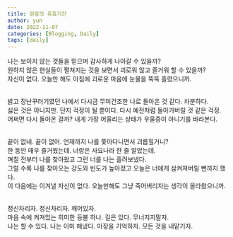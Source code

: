 ```yaml
---
title: 믿음의 유효기간
author: yun
date: 2022-11-07
categories: [Blogging, Daily]
tags: [daily]
---
```


나는 보이지 않는 것들을 믿으며 감사하게 나아갈 수 있을까? <br/>
원하지 않은 현실들이 펼쳐지는 것을 보면서 괴로워 않고 즐거워 할 수 있을까? <br/>
자신이 없다. 오늘만 해도 아침에 괴로운 마음에 눈물을 뚝뚝 흘렸으니까. <br/><br/>

밝고 장난꾸러기였던 나에서 다시금 무미건조한 나로 돌아온 것 같다. 차분하다. <br/>
싫은 것은 아니지만. 단지 걱정이 될 뿐이다. 다시 예전처럼 돌아가버릴 것 같은 걱정. <br/>
어쩌면 다시 돌아온 걸까? 내게 가장 어울리는 상태가 우울증이 아니기를 바라본다. <br/> <br/>

끝이 없네. 끝이 없어. 언제까지 나를 쫓아다니면서 괴롭힐거니? <br/>
한 동안 매우 즐거웠는데. 너랑은 사요나라 한 줄 알았는데. <br/>
며칠 전부터 나를 찾아왔고 그런 너를 나는 흘려보냈다. <br/>
그럴 수록 나를 찾아오는 강도와 빈도가 높아졌고 오늘은 너에게 삼켜져버릴 뻔까지 했다. <br/>
이 다음에는 이겨낼 자신이 없다. 오늘만해도 그냥 죽어버리자는 생각이 올라왔으니까. <br/> <br/>

정신차리자. 정신차리자. 깨어있자.  <br/>
마음 속에 켜져있는 희미한 등불 하나. 길은 있다. 무너지지말자. <br/>
나는 할 수 있다. 나는 이미 해냈다. 마장을 기억하자. 모든 것을 내맡기자. 

